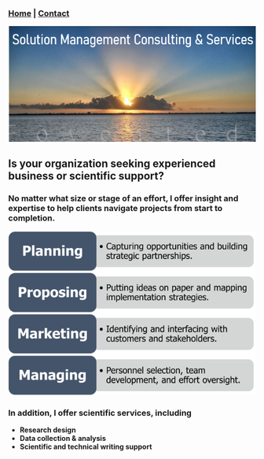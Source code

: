 ### [Home](https://pjschroeder.github.io/) | [Contact](mailto:schroed9@gmail.com)

![Image](/assets/images/ConsultingLogoRE.png)

## Is your organization seeking experienced business or scientific support?

### No matter what size or stage of an effort, I offer insight and expertise to help clients navigate projects from start to completion.  


![Image](/assets/images/ConsultingRE.png)

### In addition, I offer scientific services, including
* **Research design**
* **Data collection & analysis** 
* **Scientific and technical writing support**

